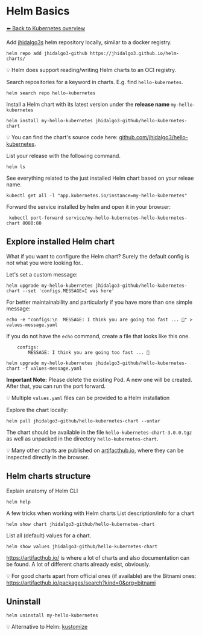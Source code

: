 # Helm Basics
[⬅️ Back to Kubernetes overview](README.md)

Add [jhidalgo3s](https://github.com/jhidalgo3) helm repository locally, similar to a docker registry. 
```shell
helm repo add jhidalgo3-github https://jhidalgo3.github.io/helm-charts/
```
💡 Helm does support reading/writing Helm charts to an OCI registry. 

Search repositories for a keyword in charts. E.g. find `hello-kubernetes`. 
```shell
helm search repo hello-kubernetes
```

Install a Helm chart with its latest version under the **release name** `my-hello-kubernetes`
```shell
helm install my-hello-kubernetes jhidalgo3-github/hello-kubernetes-chart
```

💡  You can find the chart's source code here: [github.com/jhidalgo3/hello-kubernetes](https://github.com/jhidalgo3/hello-kubernetes).

List your release with the following command.
```shell
helm ls
```

See everything related to the just installed Helm chart based on your releae name.
```shell
kubectl get all -l "app.kubernetes.io/instance=my-hello-kubernetes"
```

Forward the service installed by helm and open it in your browser:
```
 kubectl port-forward service/my-hello-kubernetes-hello-kubernetes-chart 8080:80
```

## Explore installed Helm chart

What if you want to configure the Helm chart? Surely the default config is not what you were looking for..

Let's set a custom message:
```shell
helm upgrade my-hello-kubernetes jhidalgo3-github/hello-kubernetes-chart --set 'configs.MESSAGE=I was here'
```

For better maintainability and particularly if you have more than one simple message:
```shell
echo -e "configs:\n  MESSAGE: I think you are going too fast ... ️🤯️" > values-message.yaml
```

If you do not have the `echo` command, create a file that looks like this one.
```shell
    configs:
        MESSAGE: I think you are going too fast ... ️🤯️
```

```shell
helm upgrade my-hello-kubernetes jhidalgo3-github/hello-kubernetes-chart -f values-message.yaml
```

**Important Note:** Please delete the existing Pod. A new one will be created. After that, you can run the port forward.

💡 Multiple `values.yaml` files can be provided to a Helm installation


Explore the chart locally:
```shell
helm pull jhidalgo3-github/hello-kubernetes-chart --untar 
```

The chart should be available in the file `hello-kubernetes-chart-3.0.0.tgz` as well as unpacked in the directory `hello-kubernetes-chart`.

💡 Many other charts are published on [artifacthub.io](https://artifacthub.io), where they can be inspected directly in the browser.

## Helm charts structure

Explain anatomy of Helm CLI
```shell
helm help
```

A few tricks when working with Helm charts
List description/info for a chart
```shell
helm show chart jhidalgo3-github/hello-kubernetes-chart
```
List all (default) values for a chart.
```shell
helm show values jhidalgo3-github/hello-kubernetes-chart
```
https://artifacthub.io/ is where a lot of charts and also documentation can be found. 
A lot of different charts already exist, obviously. 

💡 For good charts apart from official ones (if available) are the Bitnami ones: https://artifacthub.io/packages/search?kind=0&org=bitnami

## Uninstall

```shell
helm uninstall my-hello-kubernetes
```

💡 Alternative to Helm: [kustomize](https://kustomize.io/) 
